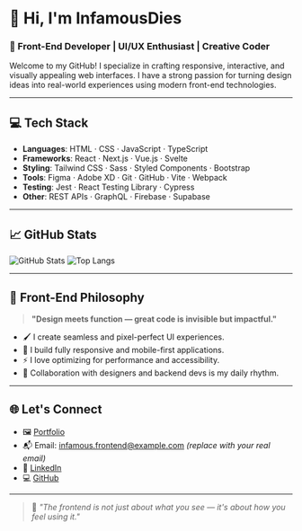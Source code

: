 # 👋 Hi, I'm InfamousDies

### 🎨 Front-End Developer | UI/UX Enthusiast | Creative Coder

Welcome to my GitHub! I specialize in crafting responsive, interactive, and visually appealing web interfaces. I have a strong passion for turning design ideas into real-world experiences using modern front-end technologies.

---

## 💻 Tech Stack

- **Languages**: HTML · CSS · JavaScript · TypeScript
- **Frameworks**: React · Next.js · Vue.js · Svelte
- **Styling**: Tailwind CSS · Sass · Styled Components · Bootstrap
- **Tools**: Figma · Adobe XD · Git · GitHub · Vite · Webpack
- **Testing**: Jest · React Testing Library · Cypress
- **Other**: REST APIs · GraphQL · Firebase · Supabase

---

## 📈 GitHub Stats

![GitHub Stats](https://github-readme-stats.vercel.app/api?username=InfamousDie&show_icons=true&theme=dracula&count_private=true)
![Top Langs](https://github-readme-stats.vercel.app/api/top-langs/?username=InfamousDie&layout=compact&theme=dracula)

---

## 🎯 Front-End Philosophy

> **"Design meets function — great code is invisible but impactful."**

- 🖌️ I create seamless and pixel-perfect UI experiences.
- 📱 I build fully responsive and mobile-first applications.
- ⚡ I love optimizing for performance and accessibility.
- 🤝 Collaboration with designers and backend devs is my daily rhythm.

---

## 🌐 Let's Connect

- 🖼️ [Portfolio](https://your-portfolio-link.com)
- 📬 Email: infamous.frontend@example.com *(replace with your real email)*
- 💼 [LinkedIn](https://linkedin.com/in/InfamousDie)
- 💻 [GitHub](https://github.com/InfamousDie)

---

> 🎨 _"The frontend is not just about what you see — it's about how you feel using it."_
